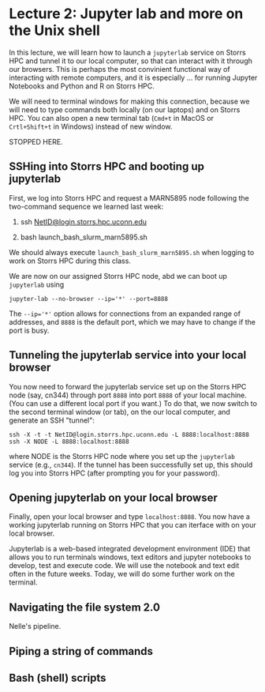# Lecture 2: Jupyter lab and more on the Unix shell  

In this lecture, we will learn how to launch a `jupyterlab` service on Storrs HPC and tunnel it
to our local computer, so that can interact with it through our browsers. This is perhaps the most 
convinient functional way of interacting with remote computers, and it is especially ... for running 
Jupyter Notebooks and Python and R on Storrs HPC.

We will need to terminal windows for making this connection, because we will need to type commands both locally (on our laptops) and on Storrs HPC. You can also open a new terminal tab (`Cmd+t` in MacOS or `Crtl+Shift+t` in Windows) instead of new window. 

STOPPED HERE.

## SSHing into Storrs HPC and booting up jupyterlab 
First, we log into Storrs HPC and request a MARN5895 node following the two-command sequence we learned last week:

1. 
    ssh NetID@login.storrs.hpc.uconn.edu

2.  bash launch_bash_slurm_marn5895.sh

We should always execute `launch_bash_slurm_marn5895.sh` when logging to work on Storrs HPC during this class.

We are now on our assigned Storrs HPC node, abd we can boot up `jupyterlab` using

    jupyter-lab --no-browser --ip='*' --port=8888

The `--ip='*'` option allows for connections from an expanded range of addresses, and `8888` is the default port, which we may have to change if the port is busy.

## Tunneling the jupyterlab service into your local browser
You now need to forward the jupyterlab service set up on the Storrs HPC node (say, cn344) through port `8888` into port `8888` of your local machine. (You can use a different local port if you want.)  To do that, we now switch to the second terminal window (or tab), on the our local computer, and generate an SSH "tunnel":

    ssh -X -t -t NetID@login.storrs.hpc.uconn.edu -L 8888:localhost:8888 ssh -X NODE -L 8888:localhost:8888

where NODE is the Storrs HPC node where you set up the `jupyterlab` service (e.g., `cn344`). If the tunnel has been successfully set up, this should log you into Storrs HPC (after prompting you for your password).

## Opening jupyterlab on your local browser

Finally, open your local browser and type `localhost:8888`.  You now have a working jupyterlab running on Storrs HPC that you can iterface with on your local browser. 

Jupyterlab is a web-based integrated development environment (IDE) that allows you to run terminals windows, text editors and jupyter notebooks to develop, test and execute code.  We will use the notebook and text edit often in the future weeks. Today, we will do some further work on the terminal.
    
## Navigating the file system 2.0

Nelle's pipeline.

## Piping a string of commands

## Bash (shell) scripts

